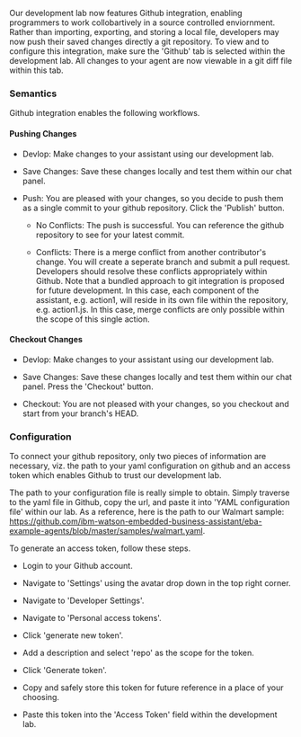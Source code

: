 Our development lab now features Github integration, enabling programmers to work collobartively in a source controlled enviornment. Rather than importing, exporting, and storing a local file, developers may now push their saved changes directly a git repository. To view and to configure this integration, make sure the 'Github' tab is selected within the development lab. All changes to your agent are now viewable in a git diff file within this tab.

### Semantics
Github integration enables the following workflows. 

#### Pushing Changes
- Devlop: Make changes to your assistant using our development lab.

- Save Changes: Save these changes locally and test them within our chat panel.

- Push: You are pleased with your changes, so you decide to push them as a single commit to your github repository. Click the 'Publish' button.

    - No Conflicts: The push is successful. You can reference the github repository to see for your latest commit.

    - Conflicts: There is a merge conflict from another contributor's change. You will create a seperate branch and submit a pull request. Developers should resolve these conflicts appropriately within Github. Note that a bundled approach to git integration is proposed for future development. In this case, each component of the assistant, e.g. action1, will reside in its own file within the repository, e.g. action1.js. In this case, merge conflicts are only possible within the scope of this single action.


#### Checkout Changes
- Devlop: Make changes to your assistant using our development lab.

- Save Changes: Save these changes locally and test them within our chat panel. Press the 'Checkout' button. 

- Checkout: You are not pleased with your changes, so you checkout and start from your branch's HEAD. 


### Configuration
To connect your github repository, only two pieces of information are necessary, viz. the path to your yaml configuration on github and an access token which enables Github to trust our development lab.

The path to your configuration file is really simple to obtain. Simply traverse to the yaml file in Github, copy the url, and paste it into 'YAML configuration file' within our lab. As a reference, here is the path to our Walmart sample: https://github.com/ibm-watson-embedded-business-assistant/eba-example-agents/blob/master/samples/walmart.yaml.

To generate an access token, follow these steps.

- Login to your Github account.

- Navigate to 'Settings' using the avatar drop down in the top right corner.

- Navigate to 'Developer Settings'.

- Navigate to 'Personal access tokens'.

- Click 'generate new token'.

- Add a description and select 'repo' as the scope for the token.

- Click 'Generate token'.

- Copy and safely store this token for future reference in a place of your choosing.

- Paste this token into the 'Access Token' field within the development lab.
